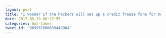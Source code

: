 ```yaml
---
layout: post
title: "I wonder if the hackers will set up a credit freeze form for me to fill out too so they know to not share my hacked Equifax data."
date: 2017-09-19 00:27:55
categories: hot-takes
tweet_id: "909937060609449984"
---
```



<!-- Original tweet: https://twitter.com/i/status/909937060609449984 -->